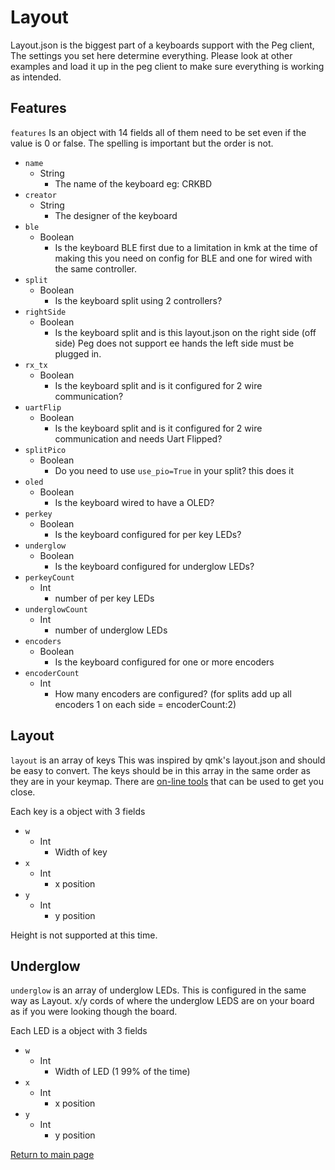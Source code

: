 # Layout
Layout.json is the biggest part of a keyboards support with the Peg client, The
settings you set here determine everything. Please look at other examples and
load it up in the peg client to make sure everything is working as intended.
## Features
`features` Is an object with 14 fields all of them need to be set even if the
value is 0 or false.
The spelling is important but the order is not.
* `name`
    * String
        * The name of the keyboard eg: CRKBD
* `creator`
    * String
        * The designer of the keyboard
* `ble`
    * Boolean
        * Is the keyboard BLE first due to a limitation in kmk at the time of
          making this you need on config for BLE and one for wired with the same
          controller.
* `split`
    * Boolean
        * Is the keyboard split using 2 controllers?
* `rightSide`
    * Boolean
        * Is the keyboard split and is this layout.json on the right side (off
          side) Peg does not support ee hands the left side must be plugged in.
* `rx_tx`
    * Boolean
        * Is the keyboard split and is it configured for 2 wire communication?
* `uartFlip`
    * Boolean
        * Is the keyboard split and is it configured for 2 wire communication
          and needs Uart Flipped?
* `splitPico`
    * Boolean
        * Do you need to use `use_pio=True` in your split? this does it
* `oled`
    * Boolean
        * Is the keyboard wired to have a OLED?
* `perkey`
    * Boolean
        * Is the keyboard configured for per key LEDs?
* `underglow`
    * Boolean
        * Is the keyboard configured for underglow LEDs?
* `perkeyCount`
    * Int
        * number of per key LEDs
* `underglowCount`
    * Int
        * number of underglow LEDs
* `encoders`
    * Boolean
        * Is the keyboard configured for one or more encoders
* `encoderCount`
    * Int
        * How many encoders are configured? (for splits add up all encoders 1 on
          each side = encoderCount:2)
## Layout
`layout` is an array of keys This was inspired by qmk's layout.json and should
be easy to convert. The keys should be in this array in the same order as they
are in your keymap. There are [on-line tools](https://qmk.fm/converter/) that
can be used to get you close.
 
Each key is a object with 3 fields 

* `w`
    * Int
        * Width of key
* `x`
    * Int
        * x position 
* `y`
    * Int
        * y position 


Height is not supported at this time.
## Underglow
`underglow` is an array of underglow LEDs.
This is configured in the same way as Layout. x/y cords of where the underglow
LEDS are on your board as if you were looking though the board.

Each LED is a object with 3 fields 

* `w`
    * Int
        * Width of LED (1 99% of the time)
* `x`
    * Int
        * x position 
* `y`
    * Int
        * y position 



[Return to main page](./README.md)
